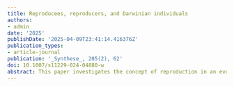 ```yaml
---
title: Reproducees, reproducers, and Darwinian individuals
authors:
- admin
date: '2025'
publishDate: '2025-04-09T23:41:14.416376Z'
publication_types:
- article-journal
publication: '_Synthese_, 205(2), 62'
doi: 10.1007/s11229-024-04880-w
abstract: This paper investigates the concept of reproduction in an evolutionary context. It draws a distinction between objects that are reproduced (reproducees), objects that reproduce thanks to some reproductive autonomy (reproducers), and Darwinian individuals that are reproducers with a high degree of reproductive causal control. This threefold distinction is then applied to different biological objects classically invoked in reproduction processes (e.g., genes, viruses, cells) to explain why they do not have the same status with respect to reproduction. The distinction also provides some fuel for the view proposed by Griesemer: that material overlap during reproduction is a condition for reproduction.
---
```

